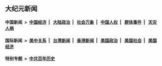 ## 大纪元新闻

#### 中国新闻 &nbsp;>&nbsp; [中国经济](indexes/ncid283/README.md?12300045) &nbsp;| &nbsp; [大陆政治](indexes/ncid277/README.md?12300045) &nbsp;| &nbsp; [社会万象](indexes/ncid282/README.md?12300045) &nbsp;| &nbsp; [中国人权](indexes/ncid278/README.md?12300045) &nbsp;| &nbsp; [群体事件](indexes/ncid279/README.md?12300045) &nbsp;| &nbsp; [天灾人祸](indexes/ncid280/README.md?12300045)

#### 国际新闻 &nbsp;>&nbsp; [美中关系](indexes/nf1412576/README.md?12300045) &nbsp;| &nbsp; [台湾新闻](indexes/ncid1349361/README.md?12300045) &nbsp;| &nbsp; [香港新闻](indexes/ncid1349362/README.md?12300045) &nbsp;| &nbsp; [美国政治](indexes/ncid1078159/README.md?12300045) &nbsp;| &nbsp; [美国社会](indexes/ncid1078160/README.md?12300045) &nbsp;| &nbsp; [美国经济](indexes/ncid1078158/README.md?12300045)

#### 特别专题 &nbsp;>&nbsp; [中共百年历史](https://github.com/epoch-news/epoch-special/blob/master/README.md?12300045)  
